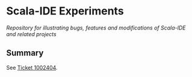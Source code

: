 # Scala-IDE Experiments
*Repository for illustrating bugs, features and modifications of Scala-IDE and related projects*

## Summary
See [Ticket 1002404](https://scala-ide-portfolio.assembla.com/spaces/scala-ide/tickets/1002404-renaming-on-calls-to--apply--with--%28%29--don-t-work#/activity/ticket:).